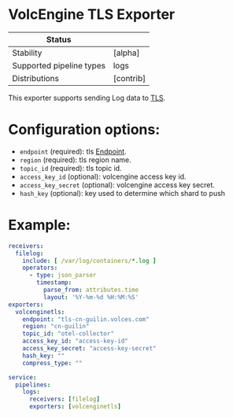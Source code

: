 # VolcEngine TLS Exporter

| Status                   |                    |
| ------------------------ |--------------------|
| Stability                | [alpha]            |
| Supported pipeline types | logs               |
| Distributions            | [contrib]          |

This exporter supports sending Log data to [TLS](https://www.volcengine.com/product/tls).

# Configuration options:

- `endpoint` (required): tls [Endpoint](https://www.volcengine.com/docs/6470/73641).
- `region` (required): tls region name.
- `topic_id` (required): tls topic id.
- `access_key_id` (optional): volcengine access key id.
- `access_key_secret` (optional): volcengine access key secret.
- `hash_key` (optional): key used to determine which shard to push

# Example:

```yaml
receivers:
  filelog:
    include: [ /var/log/containers/*.log ]
    operators:
      - type: json_parser
        timestamp:
          parse_from: attributes.time
          layout: '%Y-%m-%d %H:%M:%S'
exporters:
  volcenginetls:
    endpoint: "tls-cn-guilin.volces.com"
    region: "cn-guilin"
    topic_id: "otel-collector"
    access_key_id: "access-key-id"
    access_key_secret: "access-key-secret"
    hash_key: ""
    compress_type: ""

service:
  pipelines:
    logs:
      receivers: [filelog]
      exporters: [volcenginetls]
```
